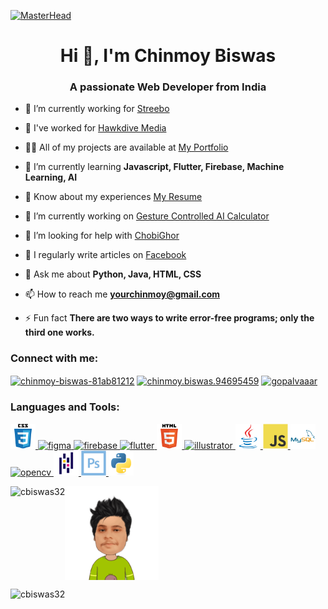 [![MasterHead](https://raw.githubusercontent.com/PolarBearGG/PolarBearGG/master/web-developer.gif)](https://raw.githubusercontent.com/PolarBearGG/PolarBearGG/master/web-developer.gif)
<h1 align="center">Hi 👋, I'm Chinmoy Biswas</h1>
<h3 align="center">A passionate Web Developer from India</h3>


- 🔭 I’m currently working for [Streebo](https://www.streebo.com/)
- 🔭 I've worked for [Hawkdive Media](https://www.hawkdivemedia.com/)

- 👨‍💻 All of my projects are available at [My Portfolio](https://cbiswas32.github.io/chinmoy.github.io/)

- 🌱 I’m currently learning **Javascript, Flutter, Firebase, Machine Learning, AI**

- 📄 Know about my experiences [My Resume](https://drive.google.com/file/d/1JSQpW2K5j6iwfAnUI4qt4J3vr-lfqNca/view) 

- 👯 I’m currently working on [Gesture Controlled AI Calculator](https://github.com/cbiswas32/Gesture-Controlled-AI-Calculator)

- 🤝 I’m looking for help with [ChobiGhor](https://cbiswas32.github.io/chobighor.github.io/)

- 📝 I regularly write articles on [Facebook](https://www.facebook.com/chinmoy.biswas.94695459)

- 💬 Ask me about **Python, Java, HTML, CSS**

- 📫 How to reach me **yourchinmoy@gmail.com**



- ⚡ Fun fact **There are two ways to write error-free programs; only the third one works.**

<h3 align="left">Connect with me:</h3>
<p align="left">
<a href="https://linkedin.com/in/chinmoy-biswas-81ab81212" target="blank"><img align="center" src="https://raw.githubusercontent.com/rahuldkjain/github-profile-readme-generator/master/src/images/icons/Social/linked-in-alt.svg" alt="chinmoy-biswas-81ab81212" height="30" width="40" /></a>
<a href="https://fb.com/chinmoy.biswas.94695459" target="blank"><img align="center" src="https://raw.githubusercontent.com/rahuldkjain/github-profile-readme-generator/master/src/images/icons/Social/facebook.svg" alt="chinmoy.biswas.94695459" height="30" width="40" /></a>
<a href="https://instagram.com/gopalvaaar" target="blank"><img align="center" src="https://raw.githubusercontent.com/rahuldkjain/github-profile-readme-generator/master/src/images/icons/Social/instagram.svg" alt="gopalvaaar" height="30" width="40" /></a>
</p>

<h3 align="left">Languages and Tools:</h3>
<p align="left"> <a href="https://www.w3schools.com/css/" target="_blank" rel="noreferrer"> <img src="https://raw.githubusercontent.com/devicons/devicon/master/icons/css3/css3-original-wordmark.svg" alt="css3" width="40" height="40"/> </a> <a href="https://www.figma.com/" target="_blank" rel="noreferrer"> <img src="https://www.vectorlogo.zone/logos/figma/figma-icon.svg" alt="figma" width="40" height="40"/> </a> <a href="https://firebase.google.com/" target="_blank" rel="noreferrer"> <img src="https://www.vectorlogo.zone/logos/firebase/firebase-icon.svg" alt="firebase" width="40" height="40"/> </a> <a href="https://flutter.dev" target="_blank" rel="noreferrer"> <img src="https://www.vectorlogo.zone/logos/flutterio/flutterio-icon.svg" alt="flutter" width="40" height="40"/> </a> <a href="https://www.w3.org/html/" target="_blank" rel="noreferrer"> <img src="https://raw.githubusercontent.com/devicons/devicon/master/icons/html5/html5-original-wordmark.svg" alt="html5" width="40" height="40"/> </a> <a href="https://www.adobe.com/in/products/illustrator.html" target="_blank" rel="noreferrer"> <img src="https://www.vectorlogo.zone/logos/adobe_illustrator/adobe_illustrator-icon.svg" alt="illustrator" width="40" height="40"/> </a> <a href="https://www.java.com" target="_blank" rel="noreferrer"> <img src="https://raw.githubusercontent.com/devicons/devicon/master/icons/java/java-original.svg" alt="java" width="40" height="40"/> </a> <a href="https://developer.mozilla.org/en-US/docs/Web/JavaScript" target="_blank" rel="noreferrer"> <img src="https://raw.githubusercontent.com/devicons/devicon/master/icons/javascript/javascript-original.svg" alt="javascript" width="40" height="40"/> </a> <a href="https://www.mysql.com/" target="_blank" rel="noreferrer"> <img src="https://raw.githubusercontent.com/devicons/devicon/master/icons/mysql/mysql-original-wordmark.svg" alt="mysql" width="40" height="40"/> </a> <a href="https://opencv.org/" target="_blank" rel="noreferrer"> <img src="https://www.vectorlogo.zone/logos/opencv/opencv-icon.svg" alt="opencv" width="40" height="40"/> </a> <a href="https://pandas.pydata.org/" target="_blank" rel="noreferrer"> <img src="https://raw.githubusercontent.com/devicons/devicon/2ae2a900d2f041da66e950e4d48052658d850630/icons/pandas/pandas-original.svg" alt="pandas" width="40" height="40"/> </a> <a href="https://www.photoshop.com/en" target="_blank" rel="noreferrer"> <img src="https://raw.githubusercontent.com/devicons/devicon/master/icons/photoshop/photoshop-line.svg" alt="photoshop" width="40" height="40"/> </a> <a href="https://www.python.org" target="_blank" rel="noreferrer"> <img src="https://raw.githubusercontent.com/devicons/devicon/master/icons/python/python-original.svg" alt="python" width="40" height="40"/> </a> </p>

<p><img align="left" src="https://github-readme-stats.vercel.app/api/top-langs?username=cbiswas32&show_icons=true&locale=en&layout=compact" alt="cbiswas32" /></p>
<p><img align="middle" src="https://raw.githubusercontent.com/cbiswas32/cbiswas32/main/1622464883321%20(2).gif" alt="chinmoy" width="150" height="150"/></p>
<p>&nbsp;<img align="left" src="https://github-readme-stats.vercel.app/api?username=cbiswas32&show_icons=true&locale=en" alt="cbiswas32" /></p>
